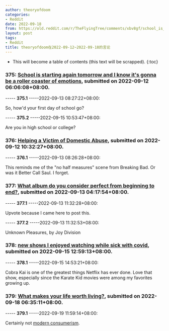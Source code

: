 ```yaml
---
author: theoryofdoom
categories:
- Reddit
date: 2022-09-18
from: https://old.reddit.com/r/TheFlyingTree/comments/xbv8gf/school_is_starting_again_tomorrow_and_i_know_its/
layout: post
tags:
- Reddit
title: theoryofdoom在2022-09-12~2022-09-18的言论
---
```


* This will become a table of contents (this text will be scrapped).
{:toc}

### 375: [School is starting again tomorrow and I know it's gonna be a roller coaster of emotions](https://old.reddit.com/r/TheFlyingTree/comments/xbv8gf/school_is_starting_again_tomorrow_and_i_know_its/), submitted on 2022-09-12 06:06:08+08:00.

----- __375.1__ -----2022-09-13 08:27:22+08:00:

So, how'd your first day of school go?

----- __375.2__ -----2022-09-15 10:53:47+08:00:

Are you in high school or college?

### 376: [Helping a Victim of Domestic Abuse](https://old.reddit.com/r/TheFlyingTree/comments/xc0zb9/helping_a_victim_of_domestic_abuse/), submitted on 2022-09-12 10:32:27+08:00.

----- __376.1__ -----2022-09-13 08:26:28+08:00:

This reminds me of the "no half measures" scene from Breaking Bad.  Or was it Better Call Saul.  I forget.

### 377: [What album do you consider perfect from beginning to end?](https://old.reddit.com/r/AskReddit/comments/xcmygg/what_album_do_you_consider_perfect_from_beginning/), submitted on 2022-09-13 04:17:54+08:00.

----- __377.1__ -----2022-09-13 11:32:28+08:00:

Upvote because I came here to post this.

----- __377.2__ -----2022-09-13 11:32:53+08:00:

Unknown Pleasures, by Joy Division

### 378: [new shows I enjoyed watching while sick with covid](https://old.reddit.com/r/TheFlyingTree/comments/xenofk/new_shows_i_enjoyed_watching_while_sick_with_covid/), submitted on 2022-09-15 12:59:13+08:00.

----- __378.1__ -----2022-09-15 14:53:21+08:00:

Cobra Kai is one of the greatest things Netflix has ever done.  Love that show, especially since the Karate Kid movies were among my favorites growing up.

### 379: [What makes your life worth living?](https://old.reddit.com/r/TheFlyingTree/comments/xgzqp0/what_makes_your_life_worth_living/), submitted on 2022-09-18 06:35:11+08:00.

----- __379.1__ -----2022-09-19 11:59:14+08:00:

Certainly not [modern consumerism](https://www.youtube.com/watch?v=U7VBR9F2H6Y&ab_channel=Mrsent123).

